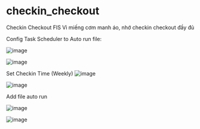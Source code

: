 # checkin_checkout
Checkin Checkout FIS
Vì miếng cơm manh áo, nhớ checkin checkout đầy đủ


Config Task Scheduler to Auto run file:

![image](https://github.com/user-attachments/assets/5a3a4a8a-9f41-40f4-8611-358bc2824e51)


![image](https://github.com/user-attachments/assets/c12f3a1b-3325-47d5-ba35-dc5c2f0d88be)

Set Checkin Time (Weekly)
![image](https://github.com/user-attachments/assets/8cbbb01f-5da7-4f91-a56d-2bb71004d0b4)

![image](https://github.com/user-attachments/assets/a4a39a3a-1a50-4b71-af14-054e4a162786)

Add file auto run

![image](https://github.com/user-attachments/assets/01cf7d0d-d4f7-49f2-8410-1cb69a41d3f6)

![image](https://github.com/user-attachments/assets/adb97865-569b-42d7-bd80-e9d93c093ab3)









